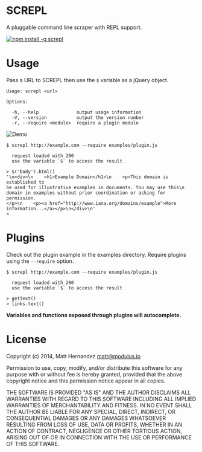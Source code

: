 SCREPL
======

A pluggable command line scraper with REPL support.

[![npm install -g screpl](https://nodei.co/npm/screpl.png)](https://nodei.co/npm/screpl/)

# Usage

Pass a URL to SCREPL then use the `$` variable as a jQuery object.

    Usage: screpl <url>

    Options:

      -h, --help              output usage information
      -V, --version           output the version number
      -r, --require <module>  require a plugin module

![Demo](https://dl.dropboxusercontent.com/u/48325037/screpl-demo.gif)

    $ screpl http://example.com --require examples/plugin.js

      request loaded with 200
      use the variable `$` to access the result

    > $('body').html()
    '\n<div>\n    <h1>Example Domain</h1>\n    <p>This domain is established to
    be used for illustrative examples in documents. You may use this\n
    domain in examples without prior coordination or asking for permission.
    </p>\n    <p><a href="http://www.iana.org/domains/example">More
    information...</a></p>\n</div>\n'
    >


# Plugins

Check out the plugin example in the examples directory. Require plugins using
the `--require` option.

    $ screpl http://example.com --require examples/plugin.js

      request loaded with 200
      use the variable `$` to access the result

    > getText()
    > links.text()

**Variables and functions exposed through plugins will autocomplete.**

# License

Copyright (c) 2014, Matt Hernandez <matt@modulus.io>

Permission to use, copy, modify, and/or distribute this software for any
purpose with or without fee is hereby granted, provided that the above
copyright notice and this permission notice appear in all copies.

THE SOFTWARE IS PROVIDED "AS IS" AND THE AUTHOR DISCLAIMS ALL WARRANTIES WITH
REGARD TO THIS SOFTWARE INCLUDING ALL IMPLIED WARRANTIES OF MERCHANTABILITY AND
FITNESS. IN NO EVENT SHALL THE AUTHOR BE LIABLE FOR ANY SPECIAL, DIRECT,
INDIRECT, OR CONSEQUENTIAL DAMAGES OR ANY DAMAGES WHATSOEVER RESULTING FROM
LOSS OF USE, DATA OR PROFITS, WHETHER IN AN ACTION OF CONTRACT, NEGLIGENCE OR
OTHER TORTIOUS ACTION, ARISING OUT OF OR IN CONNECTION WITH THE USE OR
PERFORMANCE OF THIS SOFTWARE.
